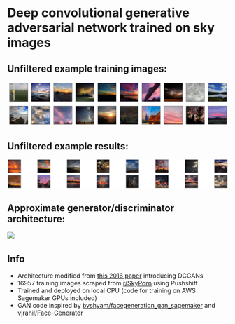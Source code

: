 # Deep convolutional generative adversarial network trained on sky images

## Unfiltered example training images:

![](/assets/example-inputs.png)



## Unfiltered example results:

![](/assets/example-outputs.png)



## Approximate generator/discriminator architecture: 

![](https://www.researchgate.net/publication/331282441/figure/fig3/AS:729118295478273@1550846756282/Deep-convolutional-generative-adversarial-networks-DCGAN-for-generative-model-of-BF-NSP.png)



## Info 

- Architecture modified from [this 2016 paper](https://arxiv.org/pdf/1511.06434.pdf) introducing DCGANs
- 16957 training images scraped from [r/SkyPorn](https://www.reddit.com/r/skyporn/) using Pushshift
- Trained and deployed on local CPU (code for training on AWS Sagemaker GPUs included)
- GAN code inspired by [bvshyam/facegeneration_gan_sagemaker](https://github.com/bvshyam/facegeneration_gan_sagemaker) and [vjrahil/Face-Generator](https://github.com/vjrahil/Face-Generator/blob/master/dlnd_face_generation.ipynb)